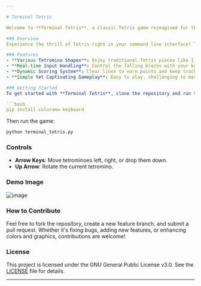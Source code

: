 ```yaml
---

# Terminal Tetris

Welcome to **Terminal Tetris**, a classic Tetris game reimagined for the terminal! 🎮✨

### Overview
Experience the thrill of Tetris right in your command line interface! This minimalist version retains the original game mechanics while adding a splash of color and a fun twist. It's a great way to revisit a beloved classic or learn about game development in Python.

### Features
- **Various Tetromino Shapes**: Enjoy traditional Tetris pieces like I, O, T, J, L, S, and Z, all displayed in vibrant colors using the `colorama` library!
- **Real-time Input Handling**: Control the falling blocks with your keyboard - move left, right, down, and rotate pieces effortlessly.
- **Dynamic Scoring System**: Clear lines to earn points and keep track of your score in real time.
- **Simple Yet Captivating Gameplay**: Easy to play, challenging to master! 

### Getting Started
To get started with **Terminal Tetris**, clone the repository and run the script in your terminal. Make sure you have Python and the required libraries installed. You can install them using pip:

```bash
pip install colorama keyboard
```

Then run the game:

```bash
python terminal_tetris.py
```

### Controls
- **Arrow Keys**: Move tetrominoes left, right, or drop them down.
- **Up Arrow**: Rotate the current tetromino.

### Demo Image
![image](https://github.com/user-attachments/assets/fef7a3f3-091c-4bbf-8db7-3dbcf31a6417)

### How to Contribute
Feel free to fork the repository, create a new feature branch, and submit a pull request. Whether it's fixing bugs, adding new features, or enhancing colors and graphics, contributions are welcome!

### License
This project is licensed under the GNU General Public License v3.0. See the [LICENSE](./LICENSE) file for details.

---
```

